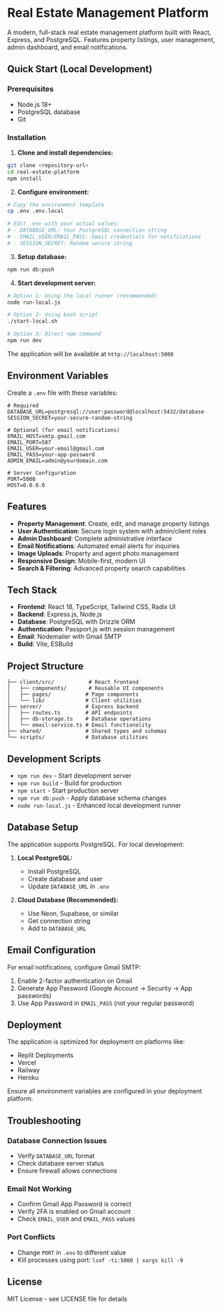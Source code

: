 # Real Estate Management Platform

A modern, full-stack real estate management platform built with React, Express, and PostgreSQL. Features property listings, user management, admin dashboard, and email notifications.

## Quick Start (Local Development)

### Prerequisites
- Node.js 18+
- PostgreSQL database
- Git

### Installation

1. **Clone and install dependencies:**
```bash
git clone <repository-url>
cd real-estate-platform
npm install
```

2. **Configure environment:**
```bash
# Copy the environment template
cp .env .env.local

# Edit .env with your actual values:
# - DATABASE_URL: Your PostgreSQL connection string
# - EMAIL_USER/EMAIL_PASS: Gmail credentials for notifications
# - SESSION_SECRET: Random secure string
```

3. **Setup database:**
```bash
npm run db:push
```

4. **Start development server:**
```bash
# Option 1: Using the local runner (recommended)
node run-local.js

# Option 2: Using bash script
./start-local.sh

# Option 3: Direct npm command
npm run dev
```

The application will be available at `http://localhost:5000`

## Environment Variables

Create a `.env` file with these variables:

```env
# Required
DATABASE_URL=postgresql://user:password@localhost:5432/database
SESSION_SECRET=your-secure-random-string

# Optional (for email notifications)
EMAIL_HOST=smtp.gmail.com
EMAIL_PORT=587
EMAIL_USER=your-email@gmail.com
EMAIL_PASS=your-app-password
ADMIN_EMAIL=admin@yourdomain.com

# Server Configuration
PORT=5000
HOST=0.0.0.0
```

## Features

- **Property Management**: Create, edit, and manage property listings
- **User Authentication**: Secure login system with admin/client roles
- **Admin Dashboard**: Complete administrative interface
- **Email Notifications**: Automated email alerts for inquiries
- **Image Uploads**: Property and agent photo management
- **Responsive Design**: Mobile-first, modern UI
- **Search & Filtering**: Advanced property search capabilities

## Tech Stack

- **Frontend**: React 18, TypeScript, Tailwind CSS, Radix UI
- **Backend**: Express.js, Node.js
- **Database**: PostgreSQL with Drizzle ORM
- **Authentication**: Passport.js with session management
- **Email**: Nodemailer with Gmail SMTP
- **Build**: Vite, ESBuild

## Project Structure

```
├── client/src/           # React frontend
│   ├── components/       # Reusable UI components
│   ├── pages/           # Page components
│   └── lib/             # Client utilities
├── server/              # Express backend
│   ├── routes.ts        # API endpoints
│   ├── db-storage.ts    # Database operations
│   └── email-service.ts # Email functionality
├── shared/              # Shared types and schemas
└── scripts/             # Database utilities
```

## Development Scripts

- `npm run dev` - Start development server
- `npm run build` - Build for production
- `npm start` - Start production server
- `npm run db:push` - Apply database schema changes
- `node run-local.js` - Enhanced local development runner

## Database Setup

The application supports PostgreSQL. For local development:

1. **Local PostgreSQL:**
   - Install PostgreSQL
   - Create database and user
   - Update `DATABASE_URL` in `.env`

2. **Cloud Database (Recommended):**
   - Use Neon, Supabase, or similar
   - Get connection string
   - Add to `DATABASE_URL`

## Email Configuration

For email notifications, configure Gmail SMTP:

1. Enable 2-factor authentication on Gmail
2. Generate App Password (Google Account → Security → App passwords)
3. Use App Password in `EMAIL_PASS` (not your regular password)

## Deployment

The application is optimized for deployment on platforms like:
- Replit Deployments
- Vercel
- Railway
- Heroku

Ensure all environment variables are configured in your deployment platform.

## Troubleshooting

### Database Connection Issues
- Verify `DATABASE_URL` format
- Check database server status
- Ensure firewall allows connections

### Email Not Working
- Confirm Gmail App Password is correct
- Verify 2FA is enabled on Gmail account
- Check `EMAIL_USER` and `EMAIL_PASS` values

### Port Conflicts
- Change `PORT` in `.env` to different value
- Kill processes using port: `lsof -ti:5000 | xargs kill -9`

## License

MIT License - see LICENSE file for details